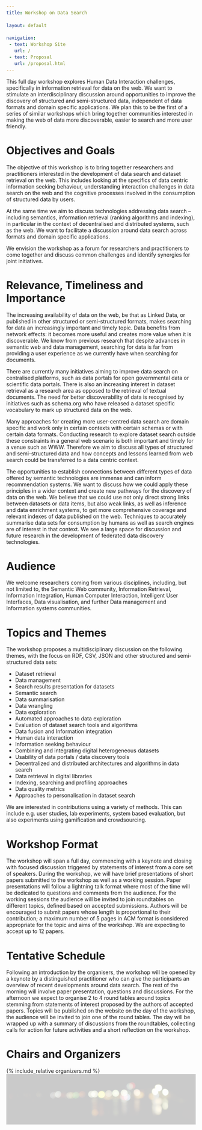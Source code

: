 ```yaml
---
title: Workshop on Data Search

layout: default

navigation:
 - text: Workshop Site
   url: /
 - text: Proposal
   url: /proposal.html
---
```


This full day workshop explores Human Data Interaction challenges, specifically in information retrieval for data on the web. We want to stimulate an interdisciplinary discussion around opportunities to improve the discovery of structured and semi-structured data, independent of data formats and domain specific applications. We plan this to be the first of a series of similar workshops which bring together communities interested in making the web of data more discoverable, easier to search and more user friendly.

# [](#objectives)Objectives and Goals

The objective of this workshop is to bring together researchers and practitioners interested in the development of data search and dataset retrieval on the web. This includes looking at the specifics of data centric information seeking behaviour, understanding interaction challenges in data search on the web and the cognitive processes involved in the consumption of structured data by users.

At the same time we aim to discuss technologies addressing data search – including semantics, information retrieval (ranking algorithms and indexing), in particular in the context of decentralised and distributed systems, such as the web. We want to facilitate a discussion around data search across formats and domain specific applications.

We envision the workshop as a forum for researchers and practitioners to come together and discuss common challenges and identify synergies for joint initiatives.

# [](#relevance)Relevance, Timeliness and Importance

The increasing availability of data on the web, be that as Linked Data, or published in other structured or semi-structured formats, makes searching for data an increasingly important and timely topic. Data benefits from network effects: it becomes more useful and creates more value when it is discoverable. We know from previous research that despite advances in semantic web and data management, searching for data is far from providing a user experience as we currently have when searching for documents.

There are currently many initiatives aiming to improve data search on centralised platforms, such as data portals for open governmental data or scientific data portals. There is also an increasing interest in dataset retrieval as a research area as opposed to the retrieval of textual documents. The need for better discoverability of data is recognised by initiatives such as schema.org who have released a dataset specific vocabulary to mark up structured data on the web.

Many approaches for creating more user-centred data search are domain specific and work only in certain contexts with certain schemas or with certain data formats.  Conducting research to explore dataset search outside these constraints in a general web scenario is both important and timely for a venue such as WWW. Therefore we aim to discuss all types of structured and semi-structured data and how concepts and lessons learned from web search could be transferred to a data centric context.

The opportunities to establish connections between different types of data offered by semantic technologies are immense and can inform recommendation systems. We want to discuss how we could apply these principles in a wider context and create new pathways for the discovery of data on the web. We believe that we could use not only direct strong links between datasets or data items, but also weak links, as well as inference and data enrichment systems, to get more comprehensive coverage and relevant indexes of data published on the web. Techniques to accurately summarise data sets for consumption by humans as well as search engines are of interest in that context. We see a large space for discussion and future research in the development of federated data discovery technologies.


# [](#audience)Audience

We welcome researchers coming from various disciplines, including, but not limited to, the Semantic Web community, Information Retrieval, Information Integration, Human Computer Interaction, Intelligent User Interfaces, Data visualisation, and further Data management and Information systems communities.

# [](#topics)Topics and Themes

The workshop proposes a multidisciplinary discussion on the following themes, with the focus on RDF, CSV, JSON and other structured and semi-structured data sets:

*	Dataset retrieval
*	Data management
*	Search results presentation for datasets
*	Semantic search
*	Data summarisation
*	Data wrangling
*	Data exploration
*	Automated approaches to data exploration
*	Evaluation of dataset search tools and algorithms
*	Data fusion and Information integration
*	Human data interaction
*	Information seeking behaviour
*	Combining and integrating digital heterogeneous datasets
*	Usability of data portals / data discovery tools
*	Decentralized and distributed architectures and algorithms in data search
*	Data retrieval in digital libraries
*	Indexing, searching and profiling approaches
*	Data quality metrics
*	Approaches to personalisation in dataset search

We are interested in contributions using a variety of methods. This can include e.g. user studies, lab experiments, system based evaluation, but also experiments using gamification and crowdsourcing.

# [](#format)Workshop Format

The workshop will span a full day, commencing with a keynote and closing with focused discussion triggered by statements of interest from a core set of speakers. During the workshop, we will have brief presentations of short papers submitted to the workshop as well as a working session. Paper presentations will follow a lightning talk format where most of the time will be dedicated to questions and comments from the audience. For the working sessions the audience will be invited to join roundtables on different topics, defined based on accepted submissions. Authors will be encouraged to submit papers whose length is proportional to their contribution; a maximum number of 5 pages in ACM format is considered appropriate for the topic and aims of the workshop. We are expecting to accept up to 12 papers.

# [](#schedule)Tentative Schedule

Following an introduction by the organisers, the workshop will be opened by a keynote by a distinguished practitioner who can  give  the participants an overview of recent developments around data search. The rest of the morning will involve paper presentation, questions and discussions. For the afternoon we expect to organise 2 to 4 round tables around topics stemming from statements of interest proposed by the authors of accepted papers. Topics will be published on the website on the day of the workshop, the audience will be invited to join one of the round tables. The day will be wrapped up with a summary of discussions from the roundtables, collecting calls for action for future activities and a short reflection on the workshop.

# [](#chairs)Chairs and Organizers

{% include_relative organizers.md %}
<img src="assets/images/cropped-steve-shreve.jpg" style="opacity:.2"/>

